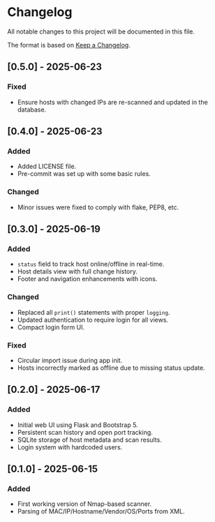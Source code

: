 # Changelog

All notable changes to this project will be documented in this file.

The format is based on [Keep a Changelog](https://keepachangelog.com/en/1.0.0/).

## [0.5.0] - 2025-06-23
### Fixed
- Ensure hosts with changed IPs are re-scanned and updated in the database.


## [0.4.0] - 2025-06-23
### Added
- Added LICENSE file.
- Pre-commit was set up with some basic rules.

### Changed
- Minor issues were fixed to comply with flake, PEP8, etc.

## [0.3.0] - 2025-06-19
### Added
- `status` field to track host online/offline in real-time.
- Host details view with full change history.
- Footer and navigation enhancements with icons.

### Changed
- Replaced all `print()` statements with proper `logging`.
- Updated authentication to require login for all views.
- Compact login form UI.

### Fixed
- Circular import issue during app init.
- Hosts incorrectly marked as offline due to missing status update.

## [0.2.0] - 2025-06-17
### Added
- Initial web UI using Flask and Bootstrap 5.
- Persistent scan history and open port tracking.
- SQLite storage of host metadata and scan results.
- Login system with hardcoded users.

## [0.1.0] - 2025-06-15
### Added
- First working version of Nmap-based scanner.
- Parsing of MAC/IP/Hostname/Vendor/OS/Ports from XML.
